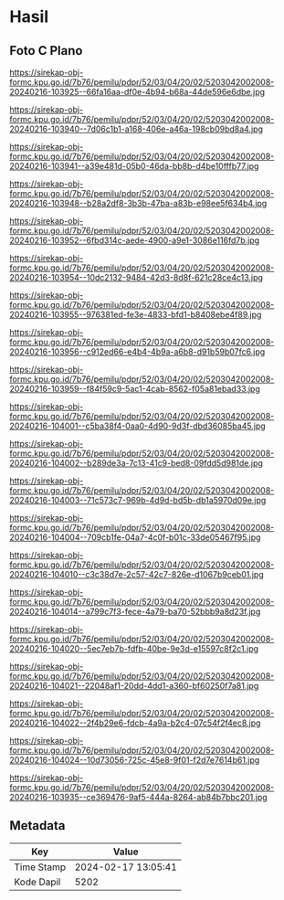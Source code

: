 # Hasil

## Foto C Plano

https://sirekap-obj-formc.kpu.go.id/7b76/pemilu/pdpr/52/03/04/20/02/5203042002008-20240216-103925--66fa16aa-df0e-4b94-b68a-44de596e6dbe.jpg

https://sirekap-obj-formc.kpu.go.id/7b76/pemilu/pdpr/52/03/04/20/02/5203042002008-20240216-103940--7d06c1b1-a168-406e-a46a-198cb09bd8a4.jpg

https://sirekap-obj-formc.kpu.go.id/7b76/pemilu/pdpr/52/03/04/20/02/5203042002008-20240216-103941--a39e481d-05b0-46da-bb8b-d4be10fffb77.jpg

https://sirekap-obj-formc.kpu.go.id/7b76/pemilu/pdpr/52/03/04/20/02/5203042002008-20240216-103948--b28a2df8-3b3b-47ba-a83b-e98ee5f634b4.jpg

https://sirekap-obj-formc.kpu.go.id/7b76/pemilu/pdpr/52/03/04/20/02/5203042002008-20240216-103952--6fbd314c-aede-4900-a9e1-3086e116fd7b.jpg

https://sirekap-obj-formc.kpu.go.id/7b76/pemilu/pdpr/52/03/04/20/02/5203042002008-20240216-103954--10dc2132-9484-42d3-8d8f-621c28ce4c13.jpg

https://sirekap-obj-formc.kpu.go.id/7b76/pemilu/pdpr/52/03/04/20/02/5203042002008-20240216-103955--976381ed-fe3e-4833-bfd1-b8408ebe4f89.jpg

https://sirekap-obj-formc.kpu.go.id/7b76/pemilu/pdpr/52/03/04/20/02/5203042002008-20240216-103956--c912ed66-e4b4-4b9a-a6b8-d91b59b07fc6.jpg

https://sirekap-obj-formc.kpu.go.id/7b76/pemilu/pdpr/52/03/04/20/02/5203042002008-20240216-103959--f84f59c9-5ac1-4cab-8562-f05a81ebad33.jpg

https://sirekap-obj-formc.kpu.go.id/7b76/pemilu/pdpr/52/03/04/20/02/5203042002008-20240216-104001--c5ba38f4-0aa0-4d90-9d3f-dbd36085ba45.jpg

https://sirekap-obj-formc.kpu.go.id/7b76/pemilu/pdpr/52/03/04/20/02/5203042002008-20240216-104002--b289de3a-7c13-41c9-bed8-09fdd5d981de.jpg

https://sirekap-obj-formc.kpu.go.id/7b76/pemilu/pdpr/52/03/04/20/02/5203042002008-20240216-104003--71c573c7-969b-4d9d-bd5b-db1a5970d09e.jpg

https://sirekap-obj-formc.kpu.go.id/7b76/pemilu/pdpr/52/03/04/20/02/5203042002008-20240216-104004--709cb1fe-04a7-4c0f-b01c-33de05467f95.jpg

https://sirekap-obj-formc.kpu.go.id/7b76/pemilu/pdpr/52/03/04/20/02/5203042002008-20240216-104010--c3c38d7e-2c57-42c7-826e-d1067b9ceb01.jpg

https://sirekap-obj-formc.kpu.go.id/7b76/pemilu/pdpr/52/03/04/20/02/5203042002008-20240216-104014--a799c7f3-fece-4a79-ba70-52bbb9a8d23f.jpg

https://sirekap-obj-formc.kpu.go.id/7b76/pemilu/pdpr/52/03/04/20/02/5203042002008-20240216-104020--5ec7eb7b-fdfb-40be-9e3d-e15597c8f2c1.jpg

https://sirekap-obj-formc.kpu.go.id/7b76/pemilu/pdpr/52/03/04/20/02/5203042002008-20240216-104021--22048af1-20dd-4dd1-a360-bf60250f7a81.jpg

https://sirekap-obj-formc.kpu.go.id/7b76/pemilu/pdpr/52/03/04/20/02/5203042002008-20240216-104022--2f4b29e6-fdcb-4a9a-b2c4-07c54f2f4ec8.jpg

https://sirekap-obj-formc.kpu.go.id/7b76/pemilu/pdpr/52/03/04/20/02/5203042002008-20240216-104024--10d73056-725c-45e8-9f01-f2d7e7614b61.jpg

https://sirekap-obj-formc.kpu.go.id/7b76/pemilu/pdpr/52/03/04/20/02/5203042002008-20240216-103935--ce369476-9af5-444a-8264-ab84b7bbc201.jpg


## Metadata

| Key        | Value               |
| ---------- | ------------------- |
| Time Stamp | 2024-02-17 13:05:41 |
| Kode Dapil | 5202                |



